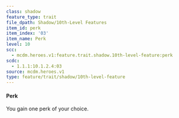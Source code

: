```yaml
---
class: shadow
feature_type: trait
file_dpath: Shadow/10th-Level Features
item_id: perk
item_index: '03'
item_name: Perk
level: 10
scc:
  - mcdm.heroes.v1:feature.trait.shadow.10th-level-feature:perk
scdc:
  - 1.1.1:10.1.2.4:03
source: mcdm.heroes.v1
type: feature/trait/shadow/10th-level-feature
---
```


#### Perk

You gain one perk of your choice.
